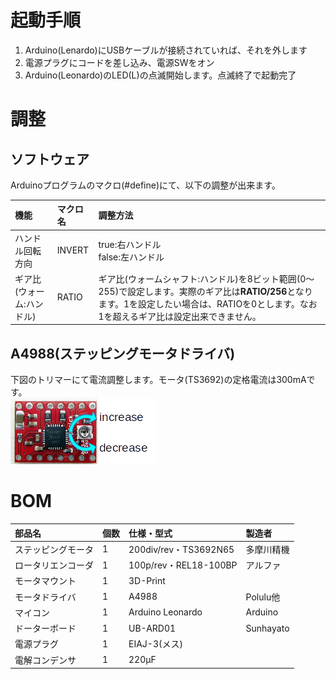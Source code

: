 # 起動手順  
1. Arduino(Lenardo)にUSBケーブルが接続されていれば、それを外します
2. 電源プラグにコードを差し込み、電源SWをオン
3. Arduino(Leonardo)のLED(L)の点滅開始します。点滅終了で起動完了

# 調整  
## ソフトウェア
Arduinoプログラムのマクロ(#define)にて、以下の調整が出来ます。

|機能|マクロ名|調整方法|
|:----|:----|:----|
|ハンドル回転方向|INVERT|true:右ハンドル<br>false:左ハンドル|
|ギア比(ウォーム:ハンドル)|RATIO|ギア比(ウォームシャフト:ハンドル)を8ビット範囲(0〜255)で設定します。実際のギア比は**RATIO/256**となります。1を設定したい場合は、RATIOを0とします。なお1を超えるギア比は設定出来できません。|

## A4988(ステッピングモータドライバ)  
下図のトリマーにて電流調整します。モータ(TS3692)の定格電流は300mAです。  
![A4988](A4988.png)

# BOM

|部品名|個数|仕様・型式|製造者|
|:----|:----|:----|:----|
|ステッピングモータ|1|200div/rev・TS3692N65|多摩川精機|
|ロータリエンコーダ|1|100p/rev・REL18-100BP|アルファ|
|モータマウント|1|3D-Print||
|モータドライバ|1|A4988|Polulu他|
|マイコン|1|Arduino Leonardo|Arduino|
|ドーターボード|1|UB-ARD01|Sunhayato|
|電源プラグ|1|EIAJ-3(メス)||
|電解コンデンサ|1|220&micro;F||

